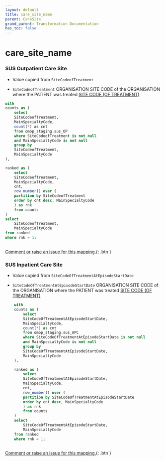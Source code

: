 ```yaml
---
layout: default
title: care_site_name
parent: CareSite
grand_parent: Transformation Documentation
has_toc: false
---
```

# care_site_name
### SUS Outpatient Care Site
* Value copied from `SiteCodeofTreatment`

* `SiteCodeofTreatment` ORGANISATION SITE CODE  of the ORGANISATION where the PATIENT was treated [SITE CODE (OF TREATMENT)](https://www.datadictionary.nhs.uk/data_elements/site_code__of_treatment_.html)

```sql
with 
counts as ( 
	select 
	SiteCodeofTreatment, 
	MainSpecialtyCode, 
	count(*) as cnt 
	from omop_staging.sus_OP 
	where SiteCodeofTreatment is not null 
	and MainSpecialtyCode is not null 
	group by 
	SiteCodeofTreatment, 
	MainSpecialtyCode 
), 

ranked as ( 
	select 
	SiteCodeofTreatment, 
	MainSpecialtyCode, 
	cnt, 
	row_number() over ( 
	partition by SiteCodeofTreatment 
	order by cnt desc, MainSpecialtyCode 
	) as rnk 
	from counts 
)
select 
	SiteCodeofTreatment, 
	MainSpecialtyCode 
from ranked 
where rnk = 1;
	
```


[Comment or raise an issue for this mapping.](https://github.com/answerdigital/oxford-omop-data-mapper/issues/new?title=OMOP%20CareSite%20table%20care_site_name%20field%20SUS%20Outpatient%20Care%20Site%20mapping){: .btn }
### SUS Inpatient Care Site
* Value copied from `SiteCodeOfTreatmentAtEpisodeStartDate`

* `SiteCodeOfTreatmentAtEpisodeStartDate` ORGANISATION SITE CODE  of the ORGANISATION where the PATIENT was treated [SITE CODE (OF TREATMENT)](https://www.datadictionary.nhs.uk/data_elements/site_code__of_treatment_.html)

```sql
	with 
	counts as ( 
		select 
		SiteCodeOfTreatmentAtEpisodeStartDate, 
		MainSpecialtyCode, 
		count(*) as cnt 
		from omop_staging.sus_APC 
		where SiteCodeOfTreatmentAtEpisodeStartDate is not null 
		and MainSpecialtyCode is not null 
		group by 
		SiteCodeOfTreatmentAtEpisodeStartDate, 
		MainSpecialtyCode 
	), 

	ranked as ( 
		select 
		SiteCodeOfTreatmentAtEpisodeStartDate, 
		MainSpecialtyCode, 
		cnt, 
		row_number() over ( 
		partition by SiteCodeOfTreatmentAtEpisodeStartDate 
		order by cnt desc, MainSpecialtyCode 
		) as rnk 
		from counts 
	)
	select 
		SiteCodeOfTreatmentAtEpisodeStartDate, 
		MainSpecialtyCode 
	from ranked 
	where rnk = 1;
	
```


[Comment or raise an issue for this mapping.](https://github.com/answerdigital/oxford-omop-data-mapper/issues/new?title=OMOP%20CareSite%20table%20care_site_name%20field%20SUS%20Inpatient%20Care%20Site%20mapping){: .btn }
